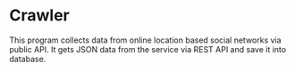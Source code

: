 # Crawler

This program collects data from online location based social networks via public API.
It gets JSON data from the service via REST API and save it into database.
